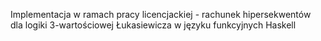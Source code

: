 Implementacja w ramach pracy licencjackiej - rachunek hipersekwentów dla logiki 3-wartościowej Łukasiewicza w języku funkcyjnych Haskell
